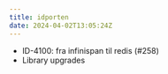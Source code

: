 ```yaml
---
title: idporten
date: 2024-04-02T13:05:24Z
---
```

- ID-4100: fra infinispan til redis (#258)
- Library upgrades

